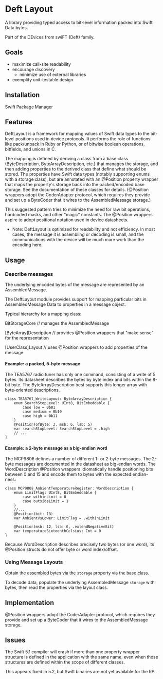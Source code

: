 # Deft Layout

A library providing typed access to bit-level information packed into Swift Data bytes.

Part of the DEvices from swiFT (Deft) family.


## Goals

- maximize call-site readability
- encourage discovery
  - minimize use of external libraries
- exemplify unit-testable design


## Installation

Swift Package Manager


## Features

DeftLayout is a framework for mapping values of Swift data types to the bit-level positions
used in device protocols. It performs the role of functions like pack/unpack in Ruby or Python, or of
bitwise boolean operations, bitfields, and unions in C.

The mapping is defined by deriving a class from a base class (ByteDescription,
ByteArrayDescription, etc.) that manages the storage, and then adding properties to the
derived class that define what should be stored. The properties have Swift data types (notably
supporting enums with a storage class), but are annotated with an @Position property wrapper that
maps the property's storage back into the packed/encoded base storage. See the documentation
of these classes for details. (@Position wrappers adopt the CoderAdapter protocol, which
requires they provide and set up a ByteCoder that it wires to the AssembledMessage storage.)

This suggested pattern tries to minimize the need for raw bit operations, hardcoded masks, and
other "magic" constants. The @Position wrappers aspire to adopt positional notation used in
device datasheets.

- Note: DeftLayout is optimized for readability and not efficiency. In most cases, the message
it is assembling or decoding is small, and the communications with the device will be much more
work than the encoding here.



## Usage

### Describe messages

The underlying encoded bytes of the message are represented by an AssembledMessage.

The DeftLayout module provides support for mapping particular bits in AssembledMessage
Data to properties in a message object.


Typical hierarchy for a mapping class:

  BitStorageCore  // manages the AssembledMessage

  [ByteArray]Description // provides @Position wrappers that "make sense" for the representation

  [UserClass]Layout // uses @Position wrappers to add properties of the message


#### Example: a packed, 5-byte message

The TEA5767 radio tuner has only one command, consisting of a write of 5 bytes. Its datasheet
describes the bytes by byte index and bits within the 8-bit byte. The ByteArrayDescription best
supports this longer  array with byte-oriented descriptions.

    class TEA5767_WriteLayout: ByteArrayDescription {
        enum SearchStopLevel: UInt8, BitEmbeddable {
            case low = 0b01
            case medium = 0b10
            case high = 0b11
        }
        @Position(ofByte: 3, msb: 6, lsb: 5)
        var searchStopLevel: SearchStopLevel = .high
        // ...
    }

#### Example: a 2-byte message as a big-endian word

The MCP9808 defines a number of different 1- or 2-byte messages. The 2-byte messages are
documented in the datasheet as big-endian words. The WordDescription @Position wrappers
idiomatically handle positioning bits between 0 and 15 and encode them to bytes with the
expected endian-ness:

    class MCP9808_AmbientTemperatureRegister: WordDescription {
        enum LimitFlag: UInt8, BitEmbeddable {
            case withinLimit = 0
            case outsideLimit = 1
        }
        //...
        @Position(bit: 13)
        var AmbientVsLower: LimitFlag = .withinLimit

        @Position(msb: 12, lsb: 0, .extendNegativeBit)
        var temperatureSixteenthCelsius: Int = 0
    }

Because WordDescription describes precisely two bytes (or one word), its @Position structs
do not offer byte or word index/offset.

### Using Message Layouts

Obtain the assembled bytes via the `storage` property via the base class.

To decode data, populate the underlying AssembledMessage `storage` with bytes, then read the
properties via the layout class.


## Implementation

@Position wrappers adopt the CoderAdapter protocol, which requires they provide and set up a ByteCoder that it wires to the AssembledMessage storage.


## Issues

The Swift 5.1 compiler will crash if more than one property wrapper structure is defined in the application
with the same name, even when those structures are defined within the scope of different classes.

This appears fixed in 5.2, but Swift binaries are not yet available for the RPi.
